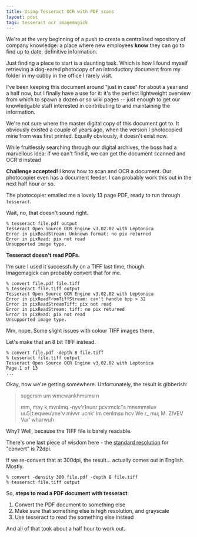 ```yaml
---
title: Using Tesseract OCR with PDF scans
layout: post
tags: tesseract ocr imagemagick
---
```


We're at the very beginning of a push to create a centralised repository of company knowledge: a place where new employees **know** they can go to find up to date, definitive information.

Just finding a place to start is a daunting task. Which is how I found myself retrieving a dog-eared photocopy of an introductory document from my folder in my cubby in the office I rarely visit.

I've been keeping this document around "just in case" for about a year and a half now, but I finally have a use for it: it's the perfect lightweight overview from which to spawn a dozen or so wiki pages -- just enough to get our knowledgable staff interested in contributing to and maintaining the information.

We're not sure where the master digital copy of this document got to. It obviously existed a couple of years ago, when the version I photocopied mine from was first printed. Equally obviously, it doesn't exist now.

While fruitlessly searching through our digital archives, the boss had a marvellous idea: if we can't find it, we can get the document scanned and OCR'd instead

**Challenge accepted!** I know how to scan and OCR a document. Our photocopier even has a document feeder. I can probably work this out in the next half hour or so. 

The photocopier emailed me a lovely 13 page PDF, ready to run through `tesseract`.


Wait, no, that doesn't sound right.

    % tesseract file.pdf output
    Tesseract Open Source OCR Engine v3.02.02 with Leptonica
    Error in pixReadStream: Unknown format: no pix returned
    Error in pixRead: pix not read
    Unsupported image type.

**Tesseract doesn't read PDFs.**

I'm sure I used it successfully on a TIFF last time, though. <br>
Imagemagick can probably convert that for me.

    % convert file.pdf file.tiff
    % tesseract file.tiff output
	Tesseract Open Source OCR Engine v3.02.02 with Leptonica
	Error in pixReadFromTiffStream: can't handle bpp > 32
	Error in pixReadStreamTiff: pix not read
	Error in pixReadStream: tiff: no pix returned
	Error in pixRead: pix not read
	Unsupported image type.


Mm, nope. Some slight issues with colour TIFF images there. 

Let's make that an 8 bit TIFF instead.

    % convert file.pdf -depth 8 file.tiff
    % tesseract file.tiff output
    Tesseract Open Source OCR Engine v3.02.02 with Leptonica
    Page 1 of 13
    ...


Okay, now we're getting somewhere. Unfortunately, the result is gibberish:

<blockquote>
sugersm um wmcwankhmsmu n

mm, may k,mvnImq.\-nyv'r1nunr pcv:mclc"s mnsmmsluv uu5|t.eqweu\\me'v
mivvr ucnk‘ lm cenlmsu hcv We r_ mu; M. ZIVEV Var‘ wharwuh
</blockquote>

Why? Well, because the TIFF file is barely readable.

There's one last piece of wisdom here - the [standard resolution](http://www.imagemagick.org/script/command-line-options.php#density) for "convert" is 72dpi. 

If we re-convert that at 300dpi, the result... actually comes out in English. Mostly.

    % convert -density 300 file.pdf -depth 8 file.tiff  
    % tesseract file.tiff output

    
So, **steps to read a PDF document with tesseract**:

1. Convert the PDF document to something else 
2. Make sure that something else is high resolution, and grayscale
3. Use tesseract to read the something else instead


And all of that took about a half hour to work out. 